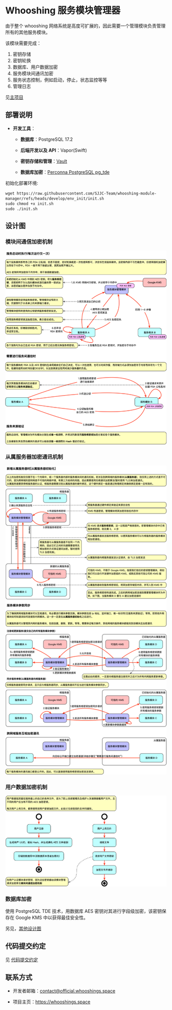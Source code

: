 # Whooshing 服务模块管理器
由于整个 whooshing 网络系统是高度可扩展的，因此需要一个管理模块负责管理所有的其他服务模块。

该模块需要完成：

1. 密钥存储
2. 密钥轮换
3. 数据库、用户数据加密
4. 服务模块间通讯加密
5. 服务状态控制，例如启动，停止，状态监控等等
6. 管理日志



见[主项目](https://github.com/SJJC-Team/whooshing)

## **部署说明**

- **开发工具**：

  - **数据库**：PostgreSQL 17.2

  - **后端开发以及 API**：Vapor(Swift)
  - **密钥存储和管理**：[Vault](https://developer.hashicorp.com/vault)
  - **数据库加密**：[Perconna PostgreSQL pg_tde](https://github.com/percona/pg_tde)

初始化部署环境:

```shell
wget https://raw.githubusercontent.com/SJJC-Team/whooshing-module-manager/refs/heads/develop/env_init/init.sh
sudo chmod +x init.sh
sudo ./init.sh
```

## **设计图**

### 模块间通信加密机制

![](diagrams/1.0.模块间通信加密机制.png)

### 从属服务器加密通讯机制
![](diagrams/2.从属服务器.png)

### 用户数据加密机制

![](diagrams/3.用户数据加密机制.png)



### 数据库加密

使用 PostgreSQL TDE 技术，用数据库 AES 密钥对其进行字段级加密，该密钥保存在 Google KMS 中以获得最佳安全性。



另见，[其他设计图](diagrams)



## **代码提交约定**

见 [代码提交约定](https://github.com/SJJC-Team/.github-private/blob/main/profile/README.md)



## **联系方式**

* 开发者邮箱：contact@official.whooshings.space

* 项目主页：https://whooshings.space
